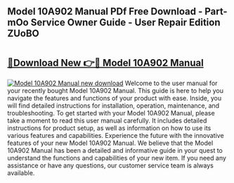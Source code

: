 ## Model 10A902 Manual PDf Free Download - Part-mOo Service Owner Guide - User Repair Edition ZUoBO

# <h2><a href="http://bc76797.oget.top/?id=Model+10A902+Manual">🔗Download New 👉🔴 Model 10A902 Manual</a></h2>

[![Model 10A902 Manual new download](https://i.imgur.com/5g1atiW.png)](http://bc76797.oget.top/?id=Model+10A902+Manual)
Welcome to the user manual for your recently bought Model 10A902 Manual. This guide is here to help you navigate the features and functions of your product with ease. Inside, you will find detailed instructions for installation, operation, maintenance, and troubleshooting. To get started with your Model 10A902 Manual, please take a moment to read this user manual carefully. It includes detailed instructions for product setup, as well as information on how to use its various features and capabilities. Experience the future with the innovative features of your new Model 10A902 Manual. We believe that the Model 10A902 Manual has been a detailed and informative guide in your quest to understand the functions and capabilities of your new item. If you need any assistance or have any questions, our customer service team is always available.
